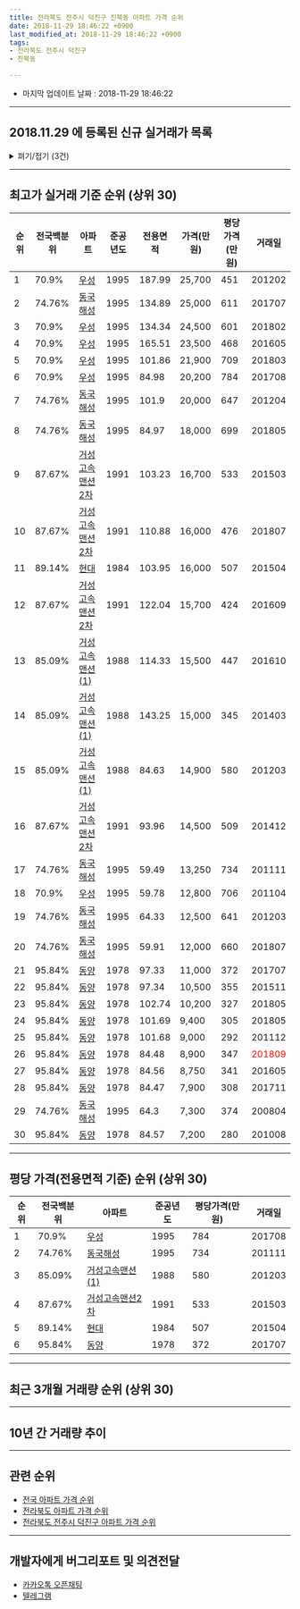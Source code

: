 ```yaml
---
title: 전라북도 전주시 덕진구 진북동 아파트 가격 순위
date: 2018-11-29 18:46:22 +0900
last_modified_at: 2018-11-29 18:46:22 +0900
tags:
- 전라북도 전주시 덕진구
- 진북동

---
```


* 마지막 업데이트 날짜 : 2018-11-29 18:46:22

---

## 2018.11.29 에 등록된 신규 실거래가 목록

<details>
<summary>펴기/접기 (3건)</summary>
<div markdown="1">

|아파트|준공년도|전용면적|가격(만원)|평당가격(만원)|거래일|전국백분위|
|---|---|---|---|---|---|---|
|[우성](https://search.naver.com/search.naver?query=%EC%A0%84%EB%9D%BC%EB%B6%81%EB%8F%84+%EC%A0%84%EC%A3%BC%EC%8B%9C+%EB%8D%95%EC%A7%84%EA%B5%AC+%EC%A7%84%EB%B6%81%EB%8F%99+%EC%9A%B0%EC%84%B1)|1995|84.98|14,000|543|<span style="color:red">201811</span>|70.9%|
|[우성](https://search.naver.com/search.naver?query=%EC%A0%84%EB%9D%BC%EB%B6%81%EB%8F%84+%EC%A0%84%EC%A3%BC%EC%8B%9C+%EB%8D%95%EC%A7%84%EA%B5%AC+%EC%A7%84%EB%B6%81%EB%8F%99+%EC%9A%B0%EC%84%B1)|1995|59.78|11,500|634|<span style="color:red">201811</span>|70.9%|
|[우성](https://search.naver.com/search.naver?query=%EC%A0%84%EB%9D%BC%EB%B6%81%EB%8F%84+%EC%A0%84%EC%A3%BC%EC%8B%9C+%EB%8D%95%EC%A7%84%EA%B5%AC+%EC%A7%84%EB%B6%81%EB%8F%99+%EC%9A%B0%EC%84%B1)|1995|84.98|16,000|621|<span style="color:red">201811</span>|70.9%|


</div>
</details>

---

## 최고가 실거래 기준 순위 (상위 30)


|순위|전국백분위|아파트|준공년도|전용면적|가격(만원)|평당가격(만원)|거래일|
|---|---|---|---|---|---|---|---|
|1|70.9%|[우성](https://search.naver.com/search.naver?query=%EC%A0%84%EB%9D%BC%EB%B6%81%EB%8F%84+%EC%A0%84%EC%A3%BC%EC%8B%9C+%EB%8D%95%EC%A7%84%EA%B5%AC+%EC%A7%84%EB%B6%81%EB%8F%99+%EC%9A%B0%EC%84%B1)|1995|187.99|25,700|451|201202|
|2|74.76%|[동국해성](https://search.naver.com/search.naver?query=%EC%A0%84%EB%9D%BC%EB%B6%81%EB%8F%84+%EC%A0%84%EC%A3%BC%EC%8B%9C+%EB%8D%95%EC%A7%84%EA%B5%AC+%EC%A7%84%EB%B6%81%EB%8F%99+%EB%8F%99%EA%B5%AD%ED%95%B4%EC%84%B1)|1995|134.89|25,000|611|201707|
|3|70.9%|[우성](https://search.naver.com/search.naver?query=%EC%A0%84%EB%9D%BC%EB%B6%81%EB%8F%84+%EC%A0%84%EC%A3%BC%EC%8B%9C+%EB%8D%95%EC%A7%84%EA%B5%AC+%EC%A7%84%EB%B6%81%EB%8F%99+%EC%9A%B0%EC%84%B1)|1995|134.34|24,500|601|201802|
|4|70.9%|[우성](https://search.naver.com/search.naver?query=%EC%A0%84%EB%9D%BC%EB%B6%81%EB%8F%84+%EC%A0%84%EC%A3%BC%EC%8B%9C+%EB%8D%95%EC%A7%84%EA%B5%AC+%EC%A7%84%EB%B6%81%EB%8F%99+%EC%9A%B0%EC%84%B1)|1995|165.51|23,500|468|201605|
|5|70.9%|[우성](https://search.naver.com/search.naver?query=%EC%A0%84%EB%9D%BC%EB%B6%81%EB%8F%84+%EC%A0%84%EC%A3%BC%EC%8B%9C+%EB%8D%95%EC%A7%84%EA%B5%AC+%EC%A7%84%EB%B6%81%EB%8F%99+%EC%9A%B0%EC%84%B1)|1995|101.86|21,900|709|201803|
|6|70.9%|[우성](https://search.naver.com/search.naver?query=%EC%A0%84%EB%9D%BC%EB%B6%81%EB%8F%84+%EC%A0%84%EC%A3%BC%EC%8B%9C+%EB%8D%95%EC%A7%84%EA%B5%AC+%EC%A7%84%EB%B6%81%EB%8F%99+%EC%9A%B0%EC%84%B1)|1995|84.98|20,200|784|201708|
|7|74.76%|[동국해성](https://search.naver.com/search.naver?query=%EC%A0%84%EB%9D%BC%EB%B6%81%EB%8F%84+%EC%A0%84%EC%A3%BC%EC%8B%9C+%EB%8D%95%EC%A7%84%EA%B5%AC+%EC%A7%84%EB%B6%81%EB%8F%99+%EB%8F%99%EA%B5%AD%ED%95%B4%EC%84%B1)|1995|101.9|20,000|647|201204|
|8|74.76%|[동국해성](https://search.naver.com/search.naver?query=%EC%A0%84%EB%9D%BC%EB%B6%81%EB%8F%84+%EC%A0%84%EC%A3%BC%EC%8B%9C+%EB%8D%95%EC%A7%84%EA%B5%AC+%EC%A7%84%EB%B6%81%EB%8F%99+%EB%8F%99%EA%B5%AD%ED%95%B4%EC%84%B1)|1995|84.97|18,000|699|201805|
|9|87.67%|[거성고속맨션2차](https://search.naver.com/search.naver?query=%EC%A0%84%EB%9D%BC%EB%B6%81%EB%8F%84+%EC%A0%84%EC%A3%BC%EC%8B%9C+%EB%8D%95%EC%A7%84%EA%B5%AC+%EC%A7%84%EB%B6%81%EB%8F%99+%EA%B1%B0%EC%84%B1%EA%B3%A0%EC%86%8D%EB%A7%A8%EC%85%982%EC%B0%A8)|1991|103.23|16,700|533|201503|
|10|87.67%|[거성고속맨션2차](https://search.naver.com/search.naver?query=%EC%A0%84%EB%9D%BC%EB%B6%81%EB%8F%84+%EC%A0%84%EC%A3%BC%EC%8B%9C+%EB%8D%95%EC%A7%84%EA%B5%AC+%EC%A7%84%EB%B6%81%EB%8F%99+%EA%B1%B0%EC%84%B1%EA%B3%A0%EC%86%8D%EB%A7%A8%EC%85%982%EC%B0%A8)|1991|110.88|16,000|476|201807|
|11|89.14%|[현대](https://search.naver.com/search.naver?query=%EC%A0%84%EB%9D%BC%EB%B6%81%EB%8F%84+%EC%A0%84%EC%A3%BC%EC%8B%9C+%EB%8D%95%EC%A7%84%EA%B5%AC+%EC%A7%84%EB%B6%81%EB%8F%99+%ED%98%84%EB%8C%80)|1984|103.95|16,000|507|201504|
|12|87.67%|[거성고속맨션2차](https://search.naver.com/search.naver?query=%EC%A0%84%EB%9D%BC%EB%B6%81%EB%8F%84+%EC%A0%84%EC%A3%BC%EC%8B%9C+%EB%8D%95%EC%A7%84%EA%B5%AC+%EC%A7%84%EB%B6%81%EB%8F%99+%EA%B1%B0%EC%84%B1%EA%B3%A0%EC%86%8D%EB%A7%A8%EC%85%982%EC%B0%A8)|1991|122.04|15,700|424|201609|
|13|85.09%|[거성고속맨션(1)](https://search.naver.com/search.naver?query=%EC%A0%84%EB%9D%BC%EB%B6%81%EB%8F%84+%EC%A0%84%EC%A3%BC%EC%8B%9C+%EB%8D%95%EC%A7%84%EA%B5%AC+%EC%A7%84%EB%B6%81%EB%8F%99+%EA%B1%B0%EC%84%B1%EA%B3%A0%EC%86%8D%EB%A7%A8%EC%85%98%281%29)|1988|114.33|15,500|447|201610|
|14|85.09%|[거성고속맨션(1)](https://search.naver.com/search.naver?query=%EC%A0%84%EB%9D%BC%EB%B6%81%EB%8F%84+%EC%A0%84%EC%A3%BC%EC%8B%9C+%EB%8D%95%EC%A7%84%EA%B5%AC+%EC%A7%84%EB%B6%81%EB%8F%99+%EA%B1%B0%EC%84%B1%EA%B3%A0%EC%86%8D%EB%A7%A8%EC%85%98%281%29)|1988|143.25|15,000|345|201403|
|15|85.09%|[거성고속맨션(1)](https://search.naver.com/search.naver?query=%EC%A0%84%EB%9D%BC%EB%B6%81%EB%8F%84+%EC%A0%84%EC%A3%BC%EC%8B%9C+%EB%8D%95%EC%A7%84%EA%B5%AC+%EC%A7%84%EB%B6%81%EB%8F%99+%EA%B1%B0%EC%84%B1%EA%B3%A0%EC%86%8D%EB%A7%A8%EC%85%98%281%29)|1988|84.63|14,900|580|201203|
|16|87.67%|[거성고속맨션2차](https://search.naver.com/search.naver?query=%EC%A0%84%EB%9D%BC%EB%B6%81%EB%8F%84+%EC%A0%84%EC%A3%BC%EC%8B%9C+%EB%8D%95%EC%A7%84%EA%B5%AC+%EC%A7%84%EB%B6%81%EB%8F%99+%EA%B1%B0%EC%84%B1%EA%B3%A0%EC%86%8D%EB%A7%A8%EC%85%982%EC%B0%A8)|1991|93.96|14,500|509|201412|
|17|74.76%|[동국해성](https://search.naver.com/search.naver?query=%EC%A0%84%EB%9D%BC%EB%B6%81%EB%8F%84+%EC%A0%84%EC%A3%BC%EC%8B%9C+%EB%8D%95%EC%A7%84%EA%B5%AC+%EC%A7%84%EB%B6%81%EB%8F%99+%EB%8F%99%EA%B5%AD%ED%95%B4%EC%84%B1)|1995|59.49|13,250|734|201111|
|18|70.9%|[우성](https://search.naver.com/search.naver?query=%EC%A0%84%EB%9D%BC%EB%B6%81%EB%8F%84+%EC%A0%84%EC%A3%BC%EC%8B%9C+%EB%8D%95%EC%A7%84%EA%B5%AC+%EC%A7%84%EB%B6%81%EB%8F%99+%EC%9A%B0%EC%84%B1)|1995|59.78|12,800|706|201104|
|19|74.76%|[동국해성](https://search.naver.com/search.naver?query=%EC%A0%84%EB%9D%BC%EB%B6%81%EB%8F%84+%EC%A0%84%EC%A3%BC%EC%8B%9C+%EB%8D%95%EC%A7%84%EA%B5%AC+%EC%A7%84%EB%B6%81%EB%8F%99+%EB%8F%99%EA%B5%AD%ED%95%B4%EC%84%B1)|1995|64.33|12,500|641|201203|
|20|74.76%|[동국해성](https://search.naver.com/search.naver?query=%EC%A0%84%EB%9D%BC%EB%B6%81%EB%8F%84+%EC%A0%84%EC%A3%BC%EC%8B%9C+%EB%8D%95%EC%A7%84%EA%B5%AC+%EC%A7%84%EB%B6%81%EB%8F%99+%EB%8F%99%EA%B5%AD%ED%95%B4%EC%84%B1)|1995|59.91|12,000|660|201807|
|21|95.84%|[동양](https://search.naver.com/search.naver?query=%EC%A0%84%EB%9D%BC%EB%B6%81%EB%8F%84+%EC%A0%84%EC%A3%BC%EC%8B%9C+%EB%8D%95%EC%A7%84%EA%B5%AC+%EC%A7%84%EB%B6%81%EB%8F%99+%EB%8F%99%EC%96%91)|1978|97.33|11,000|372|201707|
|22|95.84%|[동양](https://search.naver.com/search.naver?query=%EC%A0%84%EB%9D%BC%EB%B6%81%EB%8F%84+%EC%A0%84%EC%A3%BC%EC%8B%9C+%EB%8D%95%EC%A7%84%EA%B5%AC+%EC%A7%84%EB%B6%81%EB%8F%99+%EB%8F%99%EC%96%91)|1978|97.34|10,500|355|201511|
|23|95.84%|[동양](https://search.naver.com/search.naver?query=%EC%A0%84%EB%9D%BC%EB%B6%81%EB%8F%84+%EC%A0%84%EC%A3%BC%EC%8B%9C+%EB%8D%95%EC%A7%84%EA%B5%AC+%EC%A7%84%EB%B6%81%EB%8F%99+%EB%8F%99%EC%96%91)|1978|102.74|10,200|327|201805|
|24|95.84%|[동양](https://search.naver.com/search.naver?query=%EC%A0%84%EB%9D%BC%EB%B6%81%EB%8F%84+%EC%A0%84%EC%A3%BC%EC%8B%9C+%EB%8D%95%EC%A7%84%EA%B5%AC+%EC%A7%84%EB%B6%81%EB%8F%99+%EB%8F%99%EC%96%91)|1978|101.69|9,400|305|201805|
|25|95.84%|[동양](https://search.naver.com/search.naver?query=%EC%A0%84%EB%9D%BC%EB%B6%81%EB%8F%84+%EC%A0%84%EC%A3%BC%EC%8B%9C+%EB%8D%95%EC%A7%84%EA%B5%AC+%EC%A7%84%EB%B6%81%EB%8F%99+%EB%8F%99%EC%96%91)|1978|101.68|9,000|292|201112|
|26|95.84%|[동양](https://search.naver.com/search.naver?query=%EC%A0%84%EB%9D%BC%EB%B6%81%EB%8F%84+%EC%A0%84%EC%A3%BC%EC%8B%9C+%EB%8D%95%EC%A7%84%EA%B5%AC+%EC%A7%84%EB%B6%81%EB%8F%99+%EB%8F%99%EC%96%91)|1978|84.48|8,900|347|<span style="color:red">201809</span>|
|27|95.84%|[동양](https://search.naver.com/search.naver?query=%EC%A0%84%EB%9D%BC%EB%B6%81%EB%8F%84+%EC%A0%84%EC%A3%BC%EC%8B%9C+%EB%8D%95%EC%A7%84%EA%B5%AC+%EC%A7%84%EB%B6%81%EB%8F%99+%EB%8F%99%EC%96%91)|1978|84.56|8,750|341|201605|
|28|95.84%|[동양](https://search.naver.com/search.naver?query=%EC%A0%84%EB%9D%BC%EB%B6%81%EB%8F%84+%EC%A0%84%EC%A3%BC%EC%8B%9C+%EB%8D%95%EC%A7%84%EA%B5%AC+%EC%A7%84%EB%B6%81%EB%8F%99+%EB%8F%99%EC%96%91)|1978|84.47|7,900|308|201711|
|29|74.76%|[동국해성](https://search.naver.com/search.naver?query=%EC%A0%84%EB%9D%BC%EB%B6%81%EB%8F%84+%EC%A0%84%EC%A3%BC%EC%8B%9C+%EB%8D%95%EC%A7%84%EA%B5%AC+%EC%A7%84%EB%B6%81%EB%8F%99+%EB%8F%99%EA%B5%AD%ED%95%B4%EC%84%B1)|1995|64.3|7,300|374|200804|
|30|95.84%|[동양](https://search.naver.com/search.naver?query=%EC%A0%84%EB%9D%BC%EB%B6%81%EB%8F%84+%EC%A0%84%EC%A3%BC%EC%8B%9C+%EB%8D%95%EC%A7%84%EA%B5%AC+%EC%A7%84%EB%B6%81%EB%8F%99+%EB%8F%99%EC%96%91)|1978|84.57|7,200|280|201008|


---

## 평당 가격(전용면적 기준) 순위 (상위 30)


|순위|전국백분위|아파트|준공년도|평당가격(만원)|거래일|
|---|---|---|---|---|---|
|1|70.9%|[우성](https://search.naver.com/search.naver?query=%EC%A0%84%EB%9D%BC%EB%B6%81%EB%8F%84+%EC%A0%84%EC%A3%BC%EC%8B%9C+%EB%8D%95%EC%A7%84%EA%B5%AC+%EC%A7%84%EB%B6%81%EB%8F%99+%EC%9A%B0%EC%84%B1)|1995|784|201708|
|2|74.76%|[동국해성](https://search.naver.com/search.naver?query=%EC%A0%84%EB%9D%BC%EB%B6%81%EB%8F%84+%EC%A0%84%EC%A3%BC%EC%8B%9C+%EB%8D%95%EC%A7%84%EA%B5%AC+%EC%A7%84%EB%B6%81%EB%8F%99+%EB%8F%99%EA%B5%AD%ED%95%B4%EC%84%B1)|1995|734|201111|
|3|85.09%|[거성고속맨션(1)](https://search.naver.com/search.naver?query=%EC%A0%84%EB%9D%BC%EB%B6%81%EB%8F%84+%EC%A0%84%EC%A3%BC%EC%8B%9C+%EB%8D%95%EC%A7%84%EA%B5%AC+%EC%A7%84%EB%B6%81%EB%8F%99+%EA%B1%B0%EC%84%B1%EA%B3%A0%EC%86%8D%EB%A7%A8%EC%85%98%281%29)|1988|580|201203|
|4|87.67%|[거성고속맨션2차](https://search.naver.com/search.naver?query=%EC%A0%84%EB%9D%BC%EB%B6%81%EB%8F%84+%EC%A0%84%EC%A3%BC%EC%8B%9C+%EB%8D%95%EC%A7%84%EA%B5%AC+%EC%A7%84%EB%B6%81%EB%8F%99+%EA%B1%B0%EC%84%B1%EA%B3%A0%EC%86%8D%EB%A7%A8%EC%85%982%EC%B0%A8)|1991|533|201503|
|5|89.14%|[현대](https://search.naver.com/search.naver?query=%EC%A0%84%EB%9D%BC%EB%B6%81%EB%8F%84+%EC%A0%84%EC%A3%BC%EC%8B%9C+%EB%8D%95%EC%A7%84%EA%B5%AC+%EC%A7%84%EB%B6%81%EB%8F%99+%ED%98%84%EB%8C%80)|1984|507|201504|
|6|95.84%|[동양](https://search.naver.com/search.naver?query=%EC%A0%84%EB%9D%BC%EB%B6%81%EB%8F%84+%EC%A0%84%EC%A3%BC%EC%8B%9C+%EB%8D%95%EC%A7%84%EA%B5%AC+%EC%A7%84%EB%B6%81%EB%8F%99+%EB%8F%99%EC%96%91)|1978|372|201707|


---

## 최근 3개월 거래량 순위 (상위 30)


<div style="width:100%;">
    <canvas id="deal_count_ranking" height="250"></canvas>
</div>


<script>
new Chart(document.getElementById("deal_count_ranking"), {
    type: 'horizontalBar',
    data: {
        labels: ['우성', '동국해성', '동양'],
        datasets: [{
            label: '실거래 수',
            data: [21, 3, 2],
            borderColor: "rgba(255, 0, 128, 1)",
            backgroundColor: "rgba(255, 0, 128, 0.5)",
            fill: false,
        }]
    },
    options: {
        responsive: true,
        title: {
            display: true,
            text: '최근 3개월 거래량 순위'
        },
        tooltips: {
            mode: 'index',
            intersect: false,
            callbacks: {
                title: function(tooltipItems, data) {
                    return "실거래 수:";
                },
                label: function(tooltipItem, data) {
                    return data.labels[tooltipItem.index] + ": " + tooltipItem.xLabel;
                }
            }
        },
        hover: {
            mode: 'nearest',
            intersect: true
        },
        scales: {
            xAxes: [{
                display: true,
                scaleLabel: {
                    display: true,
                    labelString: '실거래 수'
                },
                ticks: {
                    suggestedMin: 0,
                }
            }],
            yAxes: [{
                display: true,
                ticks: {
                    autoSkip: false,
                    callback: function(value, index, values) {
                        if (value.length > 15)
                            return value.substr(0, 13) + "...";
                        else
                            return value;
                    }
                },
                scaleLabel: {
                    display: false,
                }
            }]
        }
    }
});

</script>


---

## 10년 간 거래량 추이


<div style="width:100%;">
    <canvas id="deal_progress" height="250"></canvas>
</div>

<script>
new Chart(document.getElementById("deal_progress"), {
    type: 'line',
    data: {
        labels: ['200811','200812','200901','200902','200903','200904','200905','200906','200907','200908','200909','200910','200911','200912','201001','201002','201003','201004','201005','201006','201007','201008','201009','201010','201011','201012','201101','201102','201103','201104','201105','201106','201107','201108','201109','201110','201111','201112','201201','201202','201203','201204','201205','201206','201207','201208','201209','201210','201211','201212','201301','201302','201303','201304','201305','201306','201307','201308','201309','201310','201311','201312','201401','201402','201403','201404','201405','201406','201407','201408','201409','201410','201411','201412','201501','201502','201503','201504','201505','201506','201507','201508','201509','201510','201511','201512','201601','201602','201603','201604','201605','201606','201607','201608','201609','201610','201611','201612','201701','201702','201703','201704','201705','201706','201707','201708','201709','201710','201711','201712','201801','201802','201803','201804','201805','201806','201807','201808','201809','201810','201811'],
        datasets: [{
            label: '실거래 수',
            pointRadius: 1,
            data: [15, 17, 31, 34, 35, 21, 22, 21, 22, 29, 21, 34, 22, 21, 34, 16, 23, 13, 14, 12, 25, 17, 15, 20, 17, 12, 17, 16, 24, 26, 15, 12, 9, 9, 18, 14, 10, 12, 8, 17, 9, 10, 3, 6, 6, 10, 10, 7, 8, 10, 17, 13, 15, 14, 10, 16, 10, 13, 10, 19, 11, 20, 11, 25, 13, 15, 12, 12, 14, 8, 21, 25, 9, 12, 12, 10, 17, 26, 21, 11, 16, 19, 12, 14, 17, 11, 15, 12, 27, 16, 14, 15, 13, 11, 21, 31, 12, 10, 15, 19, 18, 20, 13, 16, 14, 15, 10, 10, 19, 11, 19, 17, 23, 13, 11, 8, 11, 13, 15, 7, 4],
            borderColor: "rgba(255, 201, 14, 1)",
            backgroundColor: "rgba(255, 201, 14, 0.5)",
            fill: true,
        }]
    },
    options: {
        responsive: true,
        title: {
            display: true,
            text: '10년간 거래량 추이'
        },
        tooltips: {
            mode: 'index',
            intersect: false,
        },
        hover: {
            mode: 'nearest',
            intersect: true
        },
        scales: {
            xAxes: [{
                display: true,
                scaleLabel: {
                    display: true,
                    labelString: '년/월'
                }
            }],
            yAxes: [{
                display: true,
                ticks: {
                    suggestedMin: 0,
                },
                scaleLabel: {
                    display: true,
                    labelString: '실거래 수'
                }
            }]
        }
    }
});

</script>


---

## 관련 순위

- [전국 아파트 가격 순위](https://inasie.github.io/apt-ranking/전국)
- [전라북도 아파트 가격 순위](https://inasie.github.io/apt-ranking/전라북도)
- [전라북도 전주시 덕진구 아파트 가격 순위](https://inasie.github.io/apt-ranking/전라북도-전주시-덕진구)


---

## 개발자에게 버그리포트 및 의견전달

- [카카오톡 오픈채팅](https://open.kakao.com/o/gLJUAP4)
- [텔레그램](https://t.me/inasie)

